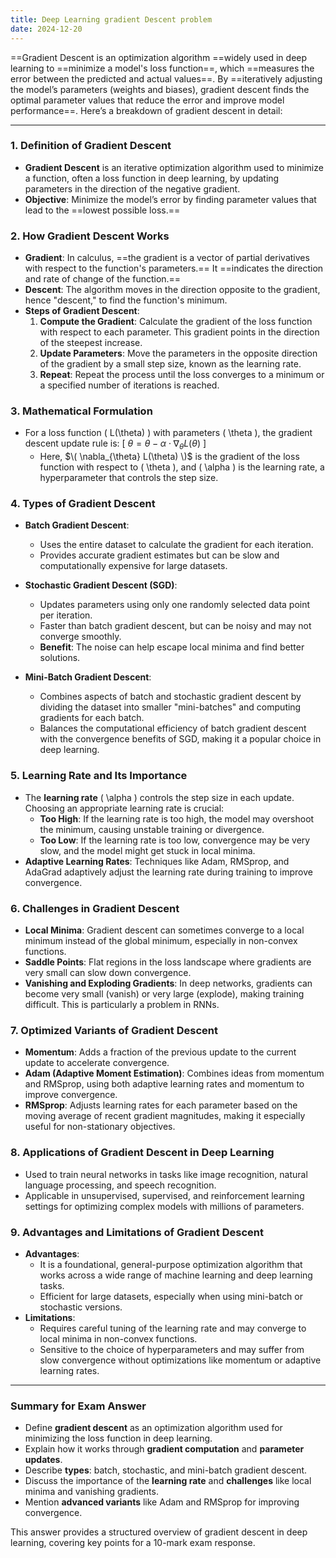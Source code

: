 ```yaml
---
title: Deep Learning gradient Descent problem
date: 2024-12-20
---
```


==Gradient Descent is an optimization algorithm ==widely used in deep learning to ==minimize a model's loss function==, which ==measures the error between the predicted and actual values==. By ==iteratively adjusting the model’s parameters (weights and biases), gradient descent finds the optimal parameter values that reduce the error and improve model performance==. Here’s a breakdown of gradient descent in detail:

---

### 1. **Definition of Gradient Descent**
   - **Gradient Descent** is an iterative optimization algorithm used to minimize a function, often a loss function in deep learning, by updating parameters in the direction of the negative gradient.
   - **Objective**: Minimize the model’s error by finding parameter values that lead to the ==lowest possible loss.==

### 2. **How Gradient Descent Works**
   - **Gradient**: In calculus, ==the gradient is a vector of partial derivatives with respect to the function's parameters.== It ==indicates the direction and rate of change of the function.==
   - **Descent**: The algorithm moves in the direction opposite to the gradient, hence "descent," to find the function's minimum.
   - **Steps of Gradient Descent**:
     1. **Compute the Gradient**: Calculate the gradient of the loss function with respect to each parameter. This gradient points in the direction of the steepest increase.
     2. **Update Parameters**: Move the parameters in the opposite direction of the gradient by a small step size, known as the learning rate.
     3. **Repeat**: Repeat the process until the loss converges to a minimum or a specified number of iterations is reached.

### 3. **Mathematical Formulation**
   - For a loss function \( L(\theta) \) with parameters \( \theta \), the gradient descent update rule is:
     \[
     $\theta = \theta - \alpha \cdot \nabla_{\theta} L(\theta)$
     \]
     - Here, $\( \nabla_{\theta} L(\theta) \)$ is the gradient of the loss function with respect to \( \theta \), and \( \alpha \) is the learning rate, a hyperparameter that controls the step size.

### 4. **Types of Gradient Descent**
   - **Batch Gradient Descent**:
     - Uses the entire dataset to calculate the gradient for each iteration.
     - Provides accurate gradient estimates but can be slow and computationally expensive for large datasets.
   
   - **Stochastic Gradient Descent (SGD)**:
     - Updates parameters using only one randomly selected data point per iteration.
     - Faster than batch gradient descent, but can be noisy and may not converge smoothly.
     - **Benefit**: The noise can help escape local minima and find better solutions.
   
   - **Mini-Batch Gradient Descent**:
     - Combines aspects of batch and stochastic gradient descent by dividing the dataset into smaller "mini-batches" and computing gradients for each batch.
     - Balances the computational efficiency of batch gradient descent with the convergence benefits of SGD, making it a popular choice in deep learning.

### 5. **Learning Rate and Its Importance**
   - The **learning rate** \( \alpha \) controls the step size in each update. Choosing an appropriate learning rate is crucial:
     - **Too High**: If the learning rate is too high, the model may overshoot the minimum, causing unstable training or divergence.
     - **Too Low**: If the learning rate is too low, convergence may be very slow, and the model might get stuck in local minima.
   - **Adaptive Learning Rates**: Techniques like Adam, RMSprop, and AdaGrad adaptively adjust the learning rate during training to improve convergence.

### 6. **Challenges in Gradient Descent**
   - **Local Minima**: Gradient descent can sometimes converge to a local minimum instead of the global minimum, especially in non-convex functions.
   - **Saddle Points**: Flat regions in the loss landscape where gradients are very small can slow down convergence.
   - **Vanishing and Exploding Gradients**: In deep networks, gradients can become very small (vanish) or very large (explode), making training difficult. This is particularly a problem in RNNs.

### 7. **Optimized Variants of Gradient Descent**
   - **Momentum**: Adds a fraction of the previous update to the current update to accelerate convergence.
   - **Adam (Adaptive Moment Estimation)**: Combines ideas from momentum and RMSprop, using both adaptive learning rates and momentum to improve convergence.
   - **RMSprop**: Adjusts learning rates for each parameter based on the moving average of recent gradient magnitudes, making it especially useful for non-stationary objectives.

### 8. **Applications of Gradient Descent in Deep Learning**
   - Used to train neural networks in tasks like image recognition, natural language processing, and speech recognition.
   - Applicable in unsupervised, supervised, and reinforcement learning settings for optimizing complex models with millions of parameters.

### 9. **Advantages and Limitations of Gradient Descent**
   - **Advantages**:
     - It is a foundational, general-purpose optimization algorithm that works across a wide range of machine learning and deep learning tasks.
     - Efficient for large datasets, especially when using mini-batch or stochastic versions.
   - **Limitations**:
     - Requires careful tuning of the learning rate and may converge to local minima in non-convex functions.
     - Sensitive to the choice of hyperparameters and may suffer from slow convergence without optimizations like momentum or adaptive learning rates.

---

### **Summary for Exam Answer**

- Define **gradient descent** as an optimization algorithm used for minimizing the loss function in deep learning.
- Explain how it works through **gradient computation** and **parameter updates**.
- Describe **types**: batch, stochastic, and mini-batch gradient descent.
- Discuss the importance of the **learning rate** and **challenges** like local minima and vanishing gradients.
- Mention **advanced variants** like Adam and RMSprop for improving convergence.

This answer provides a structured overview of gradient descent in deep learning, covering key points for a 10-mark exam response.
